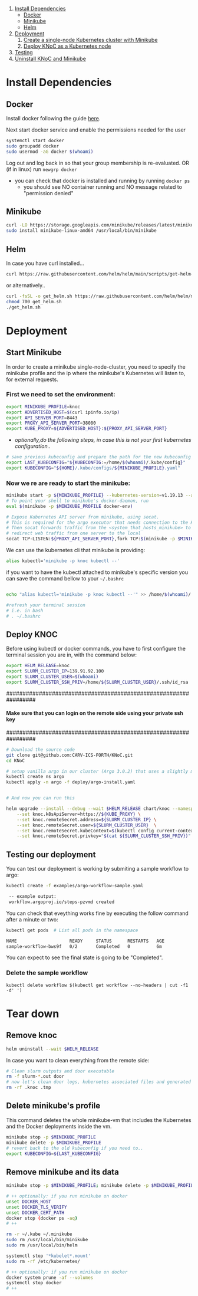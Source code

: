 1. [Install Dependencies](#install-dependencies)
    - [Docker](#docker)
    - [Minikube](#minikube)
    - [Helm](#helm)
2. [Deployment](#deployment)
    1. [Create a single-node Kubernetes cluster with Minikube](#start-minikube)
    2. [Deploy KNoC as a Kubernetes node](#deploy-knoc)
3. [Testing](#testing-our-deployment)
4. [Uninstall KNoC and Minikube](#tear-down)

# Install Dependencies

## Docker
Install docker following the guide [here](https://docs.docker.com/engine/install/).

Next start docker service and enable the permissions needed for the user
```bash
systemctl start docker
sudo groupadd docker
sudo usermod -aG docker $(whoami)
```

Log out and log back in so that your group membership is re-evaluated.
OR
(if in linux) run ```newgrp docker```

- you can check that docker is installed and running by running ```docker ps```
    - you should see NO container running and NO message related to "permission denied"

## Minikube
```bash
curl -LO https://storage.googleapis.com/minikube/releases/latest/minikube-linux-amd64
sudo install minikube-linux-amd64 /usr/local/bin/minikube
```
<!-- 
## kubectl

```bash
curl -LO "https://dl.k8s.io/release/$(curl -L -s https://dl.k8s.io/release/stable.txt)/bin/linux/amd64/kubectl"
sudo install -o root -g root -m 0755 kubectl /usr/local/bin/kubectl
``` -->

## Helm
In case you have curl installed...
```bash
curl https://raw.githubusercontent.com/helm/helm/main/scripts/get-helm-3 | bash
```
or alternatively..
```bash
curl -fsSL -o get_helm.sh https://raw.githubusercontent.com/helm/helm/main/scripts/get-helm-3
chmod 700 get_helm.sh
./get_helm.sh
```

# Deployment
## Start Minikube
In order to create a minikube single-node-cluster,
you need to specify the minikube profile and the ip where the minikube's Kubernetes will listen to, for external requests.

### First we need to set the environment:

```bash
export MINIKUBE_PROFILE=knoc
export ADVERTISED_HOST=$(curl ipinfo.io/ip)
export API_SERVER_PORT=8443
export PROXY_API_SERVER_PORT=38080
export KUBE_PROXY=${ADVERTISED_HOST}:${PROXY_API_SERVER_PORT}
```

- <em>optionally,do the following steps, in case this is not your first kubernetes configuration..</em>
```bash
# save previous kubeconfig and prepare the path for the new kubeconfig generated by minikube
export LAST_KUBECONFIG="${KUBECONFIG:=/home/$(whoami)/.kube/config}" 
export KUBECONFIG="${HOME}/.kube/configs/${MINIKUBE_PROFILE}.yaml"
```
### Now we re are ready to start the minikube:
```bash
minikube start -p ${MINIKUBE_PROFILE} --kubernetes-version=v1.19.13 --apiserver-ips=${ADVERTISED_HOST}
# To point your shell to minikube's docker-daemon, run
eval $(minikube -p $MINIKUBE_PROFILE docker-env) 

# Expose Kubernetes API server from minikube, using socat. 
# This is required for the argo executor that needs connection to the K8s Api server
# Then socat forwards traffic from the <system_that_hosts_minikube> to the ip of minikube
# redirect web traffic from one server to the local
socat TCP-LISTEN:${PROXY_API_SERVER_PORT},fork TCP:$(minikube -p $MINIKUBE_PROFILE ip):${API_SERVER_PORT} &
```
We can use the kubernetes cli that minikube is providing: 
```bash
alias kubectl='minikube -p knoc kubectl --'
```

if you want to have the kubectl attached to minikube's specific version you can save the command bellow to your ```~/.bashrc```
```bash

echo "alias kubectl='minikube -p knoc kubectl --'" >> /home/$(whoami)/.bashrc

#refresh your terminal session
# i.e. in bash
# . ~/.bashrc
```

## Deploy KNOC

Before using kubectl or docker commands, you have to first configure the terminal session you are in, with the command below:
```bash
export HELM_RELEASE=knoc
export SLURM_CLUSTER_IP=139.91.92.100
export SLURM_CLUSTER_USER=$(whoami)
export SLURM_CLUSTER_SSH_PRIV=/home/${SLURM_CLUSTER_USER}/.ssh/id_rsa
```
#################################################################
#### Make sure that you can login on the remote side using your private ssh key
#################################################################
```bash
# Download the source code
git clone git@github.com:CARV-ICS-FORTH/KNoC.git
cd KNoC

# setup vanilla argo in our cluster (Argo 3.0.2) that uses a slightly modified version of k8sapi-executor
kubectl create ns argo
kubectl apply -n argo -f deploy/argo-install.yaml


# And now you can run this

helm upgrade --install --debug --wait $HELM_RELEASE chart/knoc --namespace default \
    --set knoc.k8sApiServer=https://${KUBE_PROXY} \
    --set knoc.remoteSecret.address=${SLURM_CLUSTER_IP} \
    --set knoc.remoteSecret.user=${SLURM_CLUSTER_USER}  \
    --set knoc.remoteSecret.kubeContext=$(kubectl config current-context) \
    --set knoc.remoteSecret.privkey="$(cat ${SLURM_CLUSTER_SSH_PRIV})"    

```

## Testing our deployment
You can test our deployment is working by submiting a sample workflow to argo:
```bash
kubectl create -f examples/argo-workflow-sample.yaml

 -- example output: 
 workflow.argoproj.io/steps-pzvmd created
```
You can check that eveything works fine by executing the follow command after a minute or two:
```bash
kubectl get pods  # List all pods in the namespace

NAME                    READY     STATUS      RESTARTS   AGE
sample-workflow-bws9f   0/2       Completed   0          6m 
```
You can expect to see the final state is going to be "Completed".

### Delete the sample workflow
```
kubectl delete workflow $(kubectl get workflow --no-headers | cut -f1 -d' ')
```

# Tear down

## Remove knoc
```bash
helm uninstall --wait $HELM_RELEASE
```
In case you want to clean everything from the remote side:

```bash
# Clean slurm outputs and door executable
rm -f slurm-*.out door
# now let's clean door logs, kubernetes associated files and generated scripts
rm -rf .knoc .tmp
```

## Delete minikube's profile
This command deletes the whole minikube-vm that includes the Kubernetes and the Docker deployments inside the vm.

```bash
minikube stop -p $MINIKUBE_PROFILE
minikube delete -p $MINIKUBE_PROFILE
# revert back to the old kubeconfig if you need to..
export KUBECONFIG=${LAST_KUBECONFIG}
```

## Remove minikube and its data
```bash
minikube stop -p $MINIKUBE_PROFILE; minikube delete -p $MINIKUBE_PROFILE

# ++ optionally: if you run minikube on docker
unset DOCKER_HOST
unset DOCKER_TLS_VERIFY
unset DOCKER_CERT_PATH
docker stop (docker ps -aq)
# ++

rm -r ~/.kube ~/.minikube
sudo rm /usr/local/bin/minikube
sudo rm /usr/local/bin/helm

systemctl stop '*kubelet*.mount'
sudo rm -rf /etc/kubernetes/

# ++ optionally: if you run minikube on docker
docker system prune -af --volumes
systemctl stop docker
# ++
```

